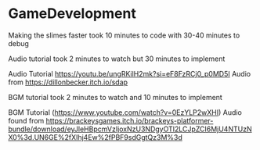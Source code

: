 # GameDevelopment

Making the slimes faster took 10 minutes to code with 30-40 minutes to debug

Audio tutorial took 2 minutes to watch but 30 minutes to implement

Audio Tutorial
https://youtu.be/ungRKilH2mk?si=eF8FzRCj0_p0MD5I
    Audio from
    https://dillonbecker.itch.io/sdap

BGM tutorial took 2 minutes to watch and 10 minutes to implement

BGM Tutorial
(https://www.youtube.com/watch?v=0EzYLP2wXHI)
    Audio found from
    https://brackeysgames.itch.io/brackeys-platformer-bundle/download/eyJleHBpcmVzIjoxNzU3NDgyOTI2LCJpZCI6MjU4NTUzNX0%3d.UN6GE%2fXIhj4Ew%2fPBF9sdGgtQz3M%3d